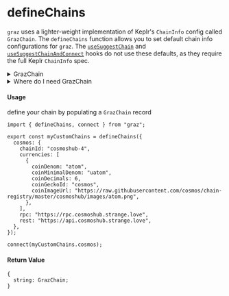 # defineChains

`graz` uses a lighter-weight implementation of Keplr's `ChainInfo` config called `GrazChain`. The `defineChains` function allows you to set default chain info configurations for `graz`. The [`useSuggestChain`](../hooks/useSuggestChain.md) and [`useSuggestChainAndConnect`](../hooks/useSuggestChainAndConnect.md) hooks do not use these defaults, as they require the full Keplr `ChainInfo` spec. 

<details><summary>GrazChain</summary>
<p>

```tsx
interface GrazChain {
  chainId: string;
  currencies: any[];
  rest: string;
  rpc: string;
  rpcHeaders?: Dictionary<string>;
  gas?: { price: string; denom: string };
}
```

</p>
</details>

<details><summary>Where do I need GrazChain</summary>
<p>

- [`useConnect`](../hooks/useConnect.md)
- [`useBalances`](../hooks/useBalances.md)

</p>
</details>

#### Usage

define your chain by populating a `GrazChain` record

```tsx
import { defineChains, connect } from "graz";

export const myCustomChains = defineChains({
  cosmos: {
    chainId: "cosmoshub-4",
    currencies: [
      {
        coinDenom: "atom",
        coinMinimalDenom: "uatom",
        coinDecimals: 6,
        coinGeckoId: "cosmos",
        coinImageUrl: "https://raw.githubusercontent.com/cosmos/chain-registry/master/cosmoshub/images/atom.png",
      },
    ],
    rpc: "https://rpc.cosmoshub.strange.love",
    rest: "https://api.cosmoshub.strange.love",
  },
});

connect(myCustomChains.cosmos);
```

#### Return Value

```tsx
{
  string: GrazChain;
}
```
